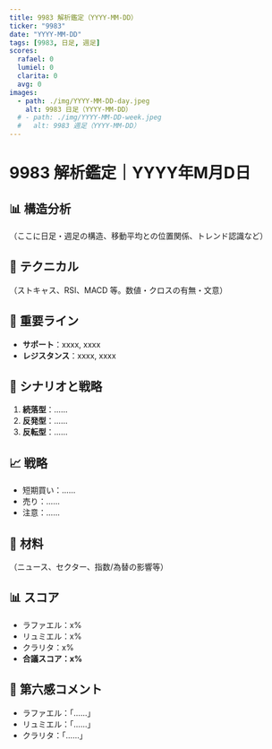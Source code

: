 ```yaml
---
title: 9983 解析鑑定（YYYY-MM-DD）
ticker: "9983"
date: "YYYY-MM-DD"
tags: [9983, 日足, 週足]
scores:
  rafael: 0
  lumiel: 0
  clarita: 0
  avg: 0
images:
  - path: ./img/YYYY-MM-DD-day.jpeg
    alt: 9983 日足（YYYY-MM-DD）
  # - path: ./img/YYYY-MM-DD-week.jpeg
  #   alt: 9983 週足（YYYY-MM-DD）
---
```


# 9983 解析鑑定｜YYYY年M月D日

## 📊 構造分析
（ここに日足・週足の構造、移動平均との位置関係、トレンド認識など）

## 🔧 テクニカル
（ストキャス、RSI、MACD 等。数値・クロスの有無・文意）

## 📍 重要ライン
- **サポート**：xxxx, xxxx  
- **レジスタンス**：xxxx, xxxx

## 📝 シナリオと戦略
1. **続落型**：……  
2. **反発型**：……  
3. **反転型**：……

## 📈 戦略
- 短期買い：……  
- 売り：……  
- 注意：……

## 📰 材料
（ニュース、セクター、指数/為替の影響等）

## 📊 スコア
- ラファエル：x%  
- リュミエル：x%  
- クラリタ：x%  
- **合議スコア：x%**

## 🌌 第六感コメント
- ラファエル：「……」  
- リュミエル：「……」  
- クラリタ：「……」
